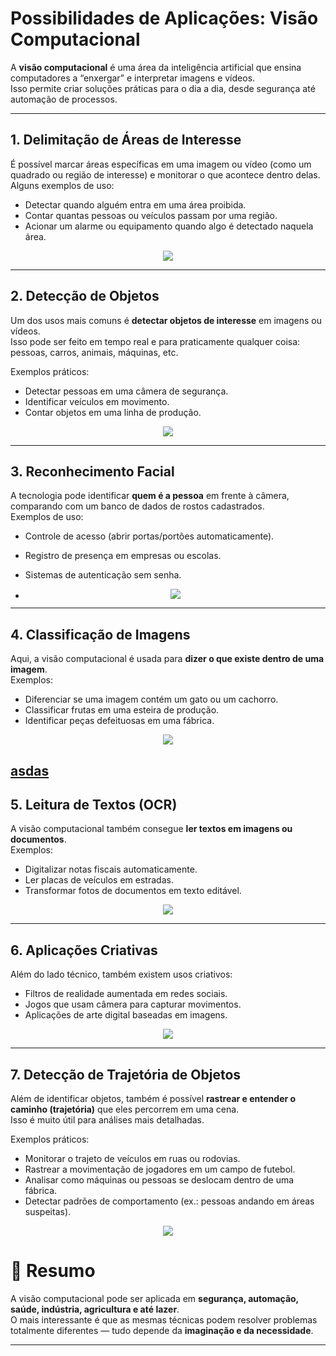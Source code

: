 # **Possibilidades de Aplicações: Visão Computacional**

A **visão computacional** é uma área da inteligência artificial que ensina computadores a “enxergar” e interpretar imagens e vídeos.  
Isso permite criar soluções práticas para o dia a dia, desde segurança até automação de processos.

---

## **1. Delimitação de Áreas de Interesse**

É possível marcar áreas específicas em uma imagem ou vídeo (como um quadrado ou região de interesse) e monitorar o que acontece dentro delas.  
Alguns exemplos de uso:
- Detectar quando alguém entra em uma área proibida.
- Contar quantas pessoas ou veículos passam por uma região.
- Acionar um alarme ou equipamento quando algo é detectado naquela área.

<p align="center">
  <img src="banner.png" >
</p>


---

## **2. Detecção de Objetos**

Um dos usos mais comuns é **detectar objetos de interesse** em imagens ou vídeos.  
Isso pode ser feito em tempo real e para praticamente qualquer coisa: pessoas, carros, animais, máquinas, etc.

Exemplos práticos:
- Detectar pessoas em uma câmera de segurança.  
- Identificar veículos em movimento.  
- Contar objetos em uma linha de produção.

<p align="center">
  <img src="banner.png" >
</p>

---

## **3. Reconhecimento Facial**

A tecnologia pode identificar **quem é a pessoa** em frente à câmera, comparando com um banco de dados de rostos cadastrados.  
Exemplos de uso:
- Controle de acesso (abrir portas/portões automaticamente).  
- Registro de presença em empresas ou escolas.  
- Sistemas de autenticação sem senha.

- <p align="center">
  <img src="banner.png" >
</p>


---

## **4. Classificação de Imagens**

Aqui, a visão computacional é usada para **dizer o que existe dentro de uma imagem**.  
Exemplos:
- Diferenciar se uma imagem contém um gato ou um cachorro.  
- Classificar frutas em uma esteira de produção.  
- Identificar peças defeituosas em uma fábrica.

<p align="center">
  <img src="https://github.com/thobiasgd/computer_vision_possibilities/blob/8d945fd1078197da4335ed39fd87923e3ff52b02/imagens/class.gif" >
</p>

[asdas](https://github.com/thobiasgd/computer_vision_possibilities/blob/computer_vision_possibilities/imagens/class.gif)
---

## **5. Leitura de Textos (OCR)**

A visão computacional também consegue **ler textos em imagens ou documentos**.  
Exemplos:
- Digitalizar notas fiscais automaticamente.  
- Ler placas de veículos em estradas.  
- Transformar fotos de documentos em texto editável.

<p align="center">
  <img src="banner.png" >
</p>


---

## **6. Aplicações Criativas**

Além do lado técnico, também existem usos criativos:  
- Filtros de realidade aumentada em redes sociais.  
- Jogos que usam câmera para capturar movimentos.  
- Aplicações de arte digital baseadas em imagens.

<p align="center">
  <img src="banner.png" >
</p>


---

## **7. Detecção de Trajetória de Objetos**

Além de identificar objetos, também é possível **rastrear e entender o caminho (trajetória)** que eles percorrem em uma cena.  
Isso é muito útil para análises mais detalhadas.

Exemplos práticos:
- Monitorar o trajeto de veículos em ruas ou rodovias.  
- Rastrear a movimentação de jogadores em um campo de futebol.  
- Analisar como máquinas ou pessoas se deslocam dentro de uma fábrica.  
- Detectar padrões de comportamento (ex.: pessoas andando em áreas suspeitas). 

<p align="center">
  <img src="banner.png" >
</p>

# 🚀 **Resumo**

A visão computacional pode ser aplicada em **segurança, automação, saúde, indústria, agricultura e até lazer**.  
O mais interessante é que as mesmas técnicas podem resolver problemas totalmente diferentes — tudo depende da **imaginação e da necessidade**.

---
